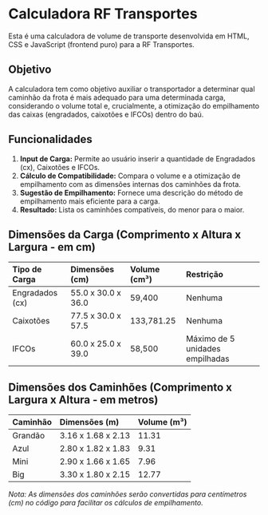# Calculadora RF Transportes

Esta é uma calculadora de volume de transporte desenvolvida em HTML, CSS e JavaScript (frontend puro) para a RF Transportes.

## Objetivo
A calculadora tem como objetivo auxiliar o transportador a determinar qual caminhão da frota é mais adequado para uma determinada carga, considerando o volume total e, crucialmente, a otimização do empilhamento das caixas (engradados, caixotões e IFCOs) dentro do baú.

## Funcionalidades
1.  **Input de Carga:** Permite ao usuário inserir a quantidade de Engradados (cx), Caixotões e IFCOs.
2.  **Cálculo de Compatibilidade:** Compara o volume e a otimização de empilhamento com as dimensões internas dos caminhões da frota.
3.  **Sugestão de Empilhamento:** Fornece uma descrição do método de empilhamento mais eficiente para a carga.
4.  **Resultado:** Lista os caminhões compatíveis, do menor para o maior.

## Dimensões da Carga (Comprimento x Altura x Largura - em cm)
| Tipo de Carga | Dimensões (cm) | Volume (cm³) | Restrição |
| :--- | :--- | :--- | :--- |
| Engradados (cx) | 55.0 x 30.0 x 36.0 | 59,400 | Nenhuma |
| Caixotões | 77.5 x 30.0 x 57.5 | 133,781.25 | Nenhuma |
| IFCOs | 60.0 x 25.0 x 39.0 | 58,500 | Máximo de 5 unidades empilhadas |

## Dimensões dos Caminhões (Comprimento x Largura x Altura - em metros)
| Caminhão | Dimensões (m) | Volume (m³) |
| :--- | :--- | :--- |
| Grandão | 3.16 x 1.68 x 2.13 | 11.31 |
| Azul | 2.80 x 1.82 x 1.83 | 9.31 |
| Mini | 2.90 x 1.66 x 1.65 | 7.96 |
| Big | 3.30 x 1.80 x 2.15 | 12.77 |

*Nota: As dimensões dos caminhões serão convertidas para centímetros (cm) no código para facilitar os cálculos de empilhamento.*
